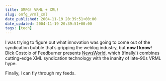 ```yaml
---
title: OMFG! VRML + XML!
slug: omfg_vrml_xml
date_published: 2004-11-19 20:39:51+00:00
date_updated: 2004-11-19 20:39:51+00:00
tags: [tech]
---
```

I was trying to figure out what innovation was going to come out of the syndication bubble that’s gripping the weblog industry, but **now I know**! Dick Costolo of Feedburner presents [NewsWorld](http://www.burningdoor.com/dick/archives/000875.html), which (finally!) combines cutting-edge XML syndication technology with the inanity of late-90s VRML hype.

Finally, I can fly through my feeds.
